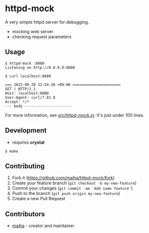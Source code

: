 # httpd-mock

A very simple httpd server for debugging.
* mocking web server
* checking request parameters

## Usage

```console
$ httpd-mock :8080
Listening on http://0.0.0.0:8080
```

```console
$ curl localhost:8080
```

```
=== 2022-09-28 12:54:38 +09:00 ======================
GET / HTTP/1.1
Host: localhost:8080
User-Agent: curl/7.81.0
Accept: */*
--- body ----------------------
```

For more information, see [src/httpd-mock.cr](./src/httpd-mock.cr). It's just under 100 lines.

## Development

* requires **crystal**

```console
$ make
```

## Contributing

1. Fork it (<https://github.com/maiha/httpd-mock/fork>)
2. Create your feature branch (`git checkout -b my-new-feature`)
3. Commit your changes (`git commit -am 'Add some feature'`)
4. Push to the branch (`git push origin my-new-feature`)
5. Create a new Pull Request

## Contributors

- [maiha](https://github.com/maiha) - creator and maintainer
